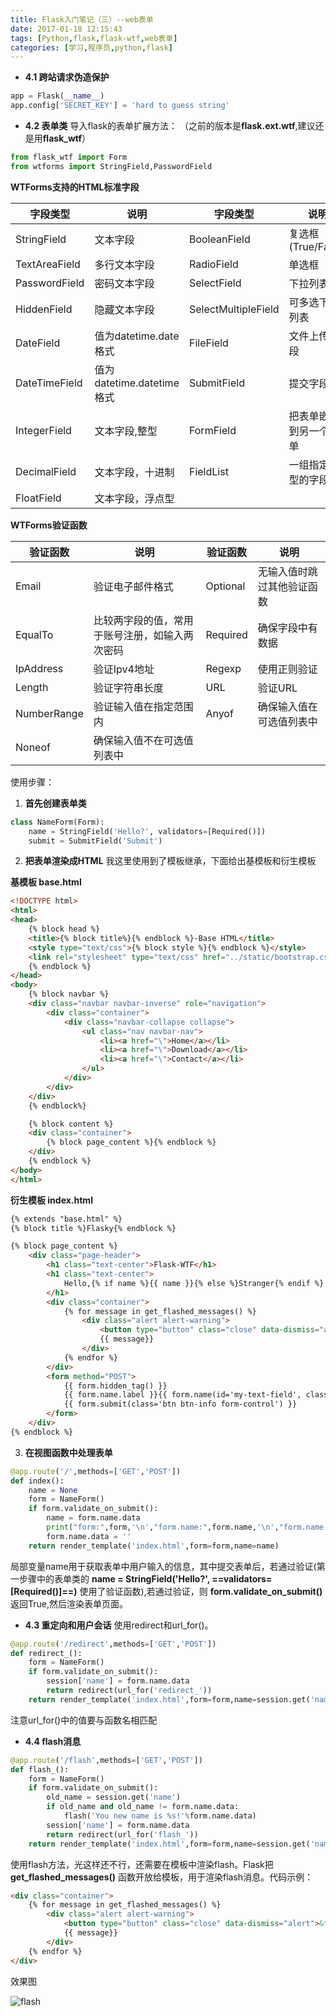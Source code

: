 ```yaml
---
title: Flask入门笔记（三）--web表单
date: 2017-01-18 12:15:43
tags: [Python,flask,flask-wtf,web表单]
categories: [学习,程序员,python,flask]
---
```


- **4.1 跨站请求伪造保护**

```python
app = Flask(__name__)
app.config['SECRET_KEY'] = 'hard to guess string'
```

- **4.2 表单类**
导入flask的表单扩展方法：
（之前的版本是**flask.ext.wtf**,建议还是用**flask_wtf**）

<!--more-->

```python
from flask_wtf import Form
from wtforms import StringField,PasswordField
```
**WTForms支持的HTML标准字段**

|  字段类型   | 说明    |  字段类型   |   说明  |
| --- | --- | --- | --- |
|  StringField   | 文本字段    |  BooleanField   | 复选框(True/False)    |
|  TextAreaField   |  多行文本字段   | RadioField    | 单选框    |
|  PasswordField   |  密码文本字段   | SelectField    | 下拉列表    |
|  HiddenField   |  隐藏文本字段   | SelectMultipleField    |  可多选下拉列表   |
|  DateField   |  值为datetime.date格式   | FileField    | 文件上传字段    |
|  DateTimeField   |  值为datetime.datetime格式   | SubmitField    |  提交字段   |
|  IntegerField   |  文本字段,整型   | FormField    | 把表单嵌入到另一个表单    |
|  DecimalField   | 文本字段，十进制    | FieldList    | 一组指定类型的字段    |
|  FloatField   |   文本字段，浮点型  |     |     |

**WTForms验证函数**

| 验证函数    | 说明                                           | 验证函数 | 说明                       |
| ----------- | ---------------------------------------------- | -------- | -------------------------- |
| Email       | 验证电子邮件格式                               | Optional | 无输入值时跳过其他验证函数 |
| EqualTo     | 比较两字段的值，常用于账号注册，如输入两次密码 | Required | 确保字段中有数据           |
| IpAddress   | 验证Ipv4地址                                   | Regexp   | 使用正则验证               |
| Length      | 验证字符串长度                                 | URL      | 验证URL                    |
| NumberRange | 验证输入值在指定范围内                         | Anyof    | 确保输入值在可选值列表中   |
| Noneof      |  确保输入值不在可选值列表中                    |          |      |

使用步骤：

 1. **首先创建表单类**

```python
class NameForm(Form):
	name = StringField('Hello?', validators=[Required()])
	submit = SubmitField('Submit')
```

 2. **把表单渲染成HTML**
我这里使用到了模板继承，下面给出基模板和衍生模板

**基模板 base.html**

```html
<!DOCTYPE html>
<html>
<head>
	{% block head %}
	<title>{% block title%}{% endblock %}-Base HTML</title>
	<style type="text/css">{% block style %}{% endblock %}</style>
	<link rel="stylesheet" type="text/css" href="../static/bootstrap.css">
	{% endblock %}
</head>
<body>
	{% block navbar %}
	<div class="navbar navbar-inverse" role="navigation">
		<div class="container">
			<div class="navbar-collapse collapse">
				<ul class="nav navbar-nav">
					<li><a href="\">Home</a></li>
					<li><a href="\">Download</a></li>
					<li><a href="\">Contact</a></li>
				</ul>
			</div>
		</div>
	</div>
	{% endblock%}

	{% block content %}
	<div class="container">
		{% block page_content %}{% endblock %}
	</div>
	{% endblock %}
</body>
</html>
```

**衍生模板 index.html**

```html
{% extends "base.html" %}
{% block title %}Flasky{% endblock %}

{% block page_content %}
	<div class="page-header">
		<h1 class="text-center">Flask-WTF</h1>
		<h1 class="text-center">
			Hello,{% if name %}{{ name }}{% else %}Stranger{% endif %}!
		</h1>
		<div class="container">
			{% for message in get_flashed_messages() %}
				<div class="alert alert-warning">
					<button type="button" class="close" data-dismiss="alert">&times;</button>
					{{ message}}
				</div>
			{% endfor %}
		</div>
		<form method="POST">
			{{ form.hidden_tag() }}
			{{ form.name.label }}{{ form.name(id='my-text-field', class="form-control" )}}
			{{ form.submit(class='btn btn-info form-control') }}
		</form>
	</div>
{% endblock %}
```

3. **在视图函数中处理表单**
```python
@app.route('/',methods=['GET','POST'])
def index():
	name = None
	form = NameForm()
	if form.validate_on_submit():
		name = form.name.data
		print("form:",form,'\n',"form.name:",form.name,'\n',"form.name.label:",form.name.label,'\n','name:',name)
		form.name.data = ''
	return render_template('index.html',form=form,name=name)
```
局部变量name用于获取表单中用户输入的信息，其中提交表单后，若通过验证(第一步骤中的表单类的 **name = StringField('Hello?', ==validators=[Required()]==)** 使用了验证函数),若通过验证，则  **form.validate_on_submit()** 返回True,然后渲染表单页面。

- **4.3 重定向和用户会话**
使用redirect和url_for()。
```python
@app.route('/redirect',methods=['GET','POST'])
def redirect_():
	form = NameForm()
	if form.validate_on_submit():
		session['name'] = form.name.data
		return redirect(url_for('redirect_'))
	return render_template('index.html',form=form,name=session.get('name'))
```
注意url_for()中的值要与函数名相匹配

- **4.4 flash消息**
```python
@app.route('/flash',methods=['GET','POST'])
def flash_():
	form = NameForm()
	if form.validate_on_submit():
		old_name = session.get('name')
		if old_name and old_name != form.name.data:
			flash('You new name is %s!'%form.name.data)
		session['name'] = form.name.data
		return redirect(url_for('flash_'))
	return render_template('index.html',form=form,name=session.get('name'))
```
使用flash方法，光这样还不行，还需要在模板中渲染flash。Flask把**get_flashed_messages()** 函数开放给模板，用于渲染flash消息。代码示例：
```html
<div class="container">
	{% for message in get_flashed_messages() %}
		<div class="alert alert-warning">
			<button type="button" class="close" data-dismiss="alert">&times;</button>
			{{ message}}
		</div>
	{% endfor %}
</div>
```
效果图

![flash](http://i1.piimg.com/567571/b0335518fa5bf2ac.png)